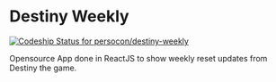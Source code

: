 # Destiny Weekly

[ ![Codeship Status for persocon/destiny-weekly](https://codeship.com/projects/51376da0-04e5-0134-746f-52d3a6e8b2fb/status?branch=master)](https://codeship.com/projects/154313)

Opensource App done in ReactJS to show weekly reset updates from Destiny the game.
